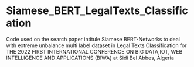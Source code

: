 # Siamese_BERT_LegalTexts_Classification
Code used on the search paper  intitule Siamese BERT-Networks to deal with extreme unbalance multi label dataset in Legal Texts Classification for THE 2022 FIRST INTERNATIONAL CONFERENCE ON BIG DATA,IOT, WEB INTELLIGENCE AND APPLICATIONS (BIWA) at Sidi Bel Abbes, Algeria
